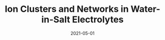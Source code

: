 ---
title: "Ion Clusters and Networks in Water-in-Salt Electrolytes"
collection: publications
permalink: /publication/2021-05-01-Ion-Clusters-and-Networks-in-Water-in-Salt-Electrolytes
date: 2021-05-01
venue: 'Journal of The Electrochemical Society'
paperurl: 'http://dx.doi.org/10.1149/1945-7111/ABF975'
citation: 'Michael McEldrew, Zachary Goodwin, <strong>Sheng Bi</strong>, Alexei Kornyshev, Martin Bazant&quot;Ion Clusters and Networks in Water-in-Salt Electrolytes.&quot; Journal of The Electrochemical Society, 2021.'
---